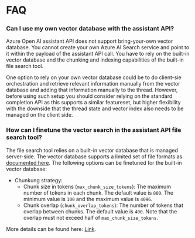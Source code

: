 # FAQ

### Can I use my own vector database with the assistant API?

Azure Open AI assistant API does not support bring-your-own vector database. You cannot create your own Azure AI Search service and point to it within the payload of the assistant API call. You have to rely on the built-in vector database and the chunking and indexing capabilities of the built-in file search tool.

One option to rely on your own vector database could be to do client-sie orchestration and retrieve relevant information manually from the vector database and adding that information manually to the thread. However, before using such setup you should consider relying on the standard completion API as this supports a similar featureset, but higher flexibility with the downside that the thread state and vector index also needs to be managed on the client side.

### How can I finetune the vector search in the assistant API file search tool?

The file search tool relies on a built-in vector database that is managed server-side. The vector database supports a limited set of file formats as [documented here](https://learn.microsoft.com/en-us/azure/ai-services/openai/how-to/file-search?tabs=python#supported-file-types). The following options can be finetuned for the built-in vector database:

- Chunkung strategy:
    - Chunk size in tokens (`max_chunk_size_tokens`): The maximum number of tokens in each chunk. The default value is `800`. The minimum value is `100` and the maximum value is
    `4096`.
    - Chunk overlap (`chunk_overlap_tokens`): The number of tokens that overlap between chunks. The default value is `400`. Note that the overlap must not exceed half of `max_chunk_size_tokens`.

More details can be found here: [Link](https://learn.microsoft.com/en-us/azure/ai-services/openai/how-to/file-search?tabs=python#how-it-works).

